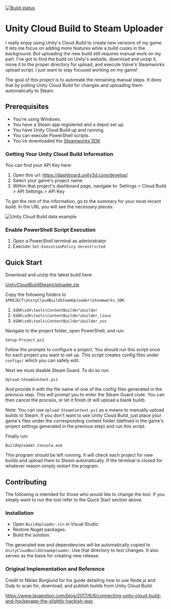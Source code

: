 [![Build status](https://ci.appveyor.com/api/projects/status/6hp8elqmalmko9b7?svg=true)](https://ci.appveyor.com/project/aschearer/unitycloudbuildsteamuploader)

# Unity Cloud Build to Steam Uploader
I really enjoy using Unity's Cloud Build to create new versions of my game. It lets me focus on adding more features while a build cooks in the background. But uploading the new build still requires manual work on my part. I've got to find the build on Unity's website, download and unzip it, move it to the proper directory for upload, and execute Valve's Steamworks upload script. I just want to stay focused working on my game! 

The goal of this project is to automate the remaining manual steps. It does that by polling Unity Cloud Build for changes and uploading them automatically to Steam.

## Prerequisites
  * You're using Windows.
  * You have a Steam app registered and a depot set up.
  * You have Unity Cloud Build up and running.
  * You can execute PowerShell scripts.
  * You've downloaded the [Steamworks SDK][2]

### Getting Your Unity Cloud Build Information ###

You can find your API Key here: 
  1. Open this url: https://dashboard.unity3d.com/develop/
  1. Select your game's project name
  1. Within that project's dashboard page, navigate to: Settings > Cloud Build > API Settings > API Key

To get the rest of the information, go to the summary for your most recent build. In the URL you will see the necessary pieces:

![Unity Cloud Build data example](docs/img/CloudBuildMetadataHowTo.jpg)

### Enable PowerShell Script Execution ###

   1. Open a PowerShell terminal as administrator
   1. Execute: `Set-ExecutionPolicy Unrestricted`

## Quick Start
Download and unzip the latest build here:

[UnityCloudBuildSteamUploader.zip][1]

Copy the following folders to  `$PROJECT\UnityCloudBuildSteamUploader\Steamworks_SDK`:

1. `$SDK\sdk\tools\ContentBuilder\builder`
1. `$SDK\sdk\tools\ContentBuilder\builder_linux`
1. `$SDK\sdk\tools\ContentBuilder\builder_osx`

Navigate to the project folder, open PowerShell, and run:

    Setup-Project.ps1

Follow the prompts to configure a project. You should run this script once for each project you want to set up. This script creates config files under `configs/` which you can safely edit.

Next we must disable Steam Guard. To do so run:

    Upload-SteamContent.ps1

And provide it with the file name of one of the config files generated in the previous step. This will prompt you to enter the Steam Guard code. You can then cancel the process, or let it finish (it will upload a blank build).

Note: You can use `Upload-SteamContent.ps1` as a means to manually upload builds to Steam. If you don't want to use Unity Cloud Build, just place your game's files under the corresponding content folder (defined in the game's project settings generated in the previous step) and run this script.

Finally run:

    BuildUploader.Console.exe

This program should be left running. It will check each project for new builds and upload them to Steam automatically. If the terminal is closed for whatever reason simply restart the program.

## Contributing
The following is intended for those who would like to change the tool. If you simply want to run the tool refer to the Quick Start section above.

### Installation

 * Open `BuildUploader.sln` in Visual Studio.
 * Restore Nuget packages.
 * Build the solution.

The generated exe and dependencies will be automatically copied to `UnityCloudBuildSteamUploader`. Use that directory to test changes. It also serves as the basis for creating new release.

### Original Implementation and Reference
Credit to Niklas Borglund for his guide detailing how to use Node.js and Gulp to scan for, download, and publish builds from Unity Cloud Build.

https://www.lavapotion.com/blog/2017/6/8/connecting-unity-cloud-build-and-hockeyapp-the-slightly-hackish-way

[1]: https://github.com/aschearer/UnityCloudBuildSteamUploader/releases/latest
[2]: https://partner.steamgames.com/downloads/steamworks_sdk.zip
